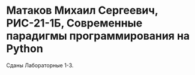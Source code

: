 #  Матаков Михаил Сергеевич, РИС-21-1Б, Современные парадигмы программирования  на Python
Сданы Лабораторные 1-3.
